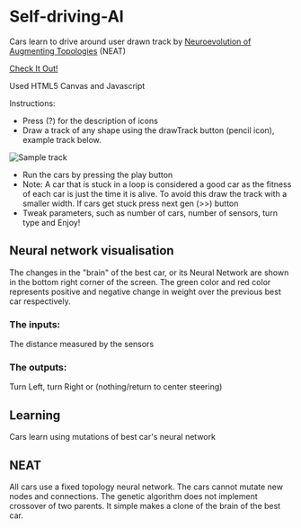 # Self-driving-AI

Cars learn to drive around user drawn track by [Neuroevolution of Augmenting Topologies](https://en.wikipedia.org/wiki/Neuroevolution_of_augmenting_topologies) (NEAT)

[Check It Out!](https://manassarpatwar.github.io/Self-driving-AI/)

Used HTML5 Canvas and Javascript

Instructions:
* Press (?) for the description of icons
* Draw a track of any shape using the drawTrack button (pencil icon), example track below.

![Sample track](https://user-images.githubusercontent.com/44678221/71742869-f7599900-2e5a-11ea-961b-633a9f521800.png)

* Run the cars by pressing the play button
* Note: A car that is stuck in a loop is considered a good car as the fitness of each car is just the time it is alive.
  To avoid this draw the track with a smaller width. If cars get stuck press next gen (>>) button
* Tweak parameters, such as number of cars, number of sensors, turn type and Enjoy!

## Neural network visualisation
The changes in the "brain" of the best car, or its Neural Network are shown in the bottom right corner of the screen.
The green color and red color represents positive and negative change in weight over the previous best car respectively.

### The inputs:
The distance measured by the sensors

### The outputs:
Turn Left, turn Right or (nothing/return to center steering)

## Learning
Cars learn using mutations of best car's neural network

## NEAT
All cars use a fixed topology neural network. The cars cannot mutate new nodes and connections. The genetic algorithm does not implement crossover of two parents. It simple makes a clone of the brain of the best car.
